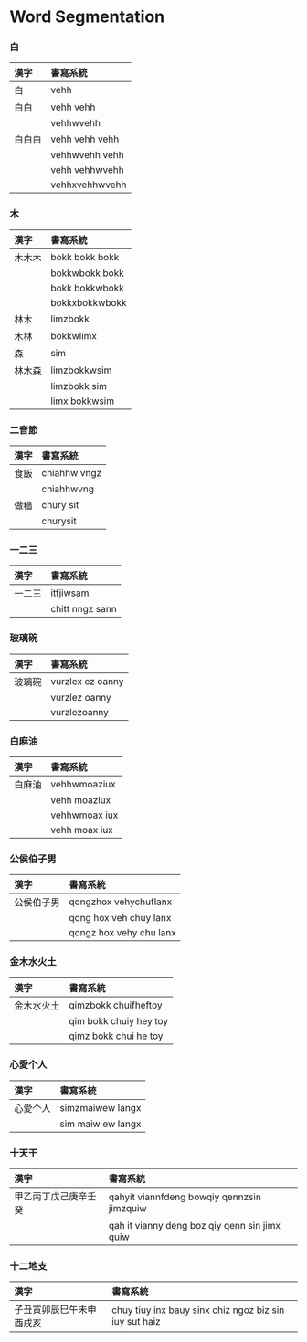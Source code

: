 # Word Segmentation

### 白

| 漢字 | 書寫系統 |
| :--- | :--- |
| 白 | vehh |
| 白白 | vehh vehh |
|| vehhwvehh |
| 白白白 | vehh vehh vehh |
|| vehhwvehh vehh |
|| vehh vehhwvehh |
|| vehhxvehhwvehh |

### 木

| 漢字 | 書寫系統 |
| :--- | :--- |
| 木木木 | bokk bokk bokk |
|| bokkwbokk bokk |
|| bokk bokkwbokk |
|| bokkxbokkwbokk |
| 林木 | limzbokk |
| 木林 | bokkwlimx |
| 森 | sim |
| 林木森 | limzbokkwsim |
|| limzbokk sim |
|| limx bokkwsim |

### 二音節

| 漢字 | 書寫系統 |
| :--- | :--- |
| 食飯 | chiahhw vngz |
|| chiahhwvng |
| 做穡 | chury sit |
|| churysit |

### 一二三

| 漢字 | 書寫系統 |
| :--- | :--- |
| 一二三 | itfjiwsam |
| | chitt nngz sann |

### 玻璃碗

| 漢字 | 書寫系統 |
| :--- | :--- |
| 玻璃碗 | vurzlex ez oanny |
|| vurzlez oanny |
|| vurzlezoanny |

### 白麻油

| 漢字 | 書寫系統 |
| :--- | :--- |
| 白麻油 | vehhwmoaziux |
|| vehh moaziux |
|| vehhwmoax iux |
|| vehh moax iux |

### 公侯伯子男

| 漢字 | 書寫系統 |
| :--- | :--- |
| 公侯伯子男 | qongzhox vehychuflanx |
|| qong hox veh chuy lanx |
|| qongz hox vehy chu lanx |

### 金木水火土

| 漢字 | 書寫系統 |
| :--- | :--- |
| 金木水火土 | qimzbokk chuifheftoy |
| | qim bokk chuiy hey toy |
|| qimz bokk chui he toy |

### 心愛个人

| 漢字 | 書寫系統 |
| :--- | :--- |
| 心愛个人 | simzmaiwew langx |
|| sim maiw ew langx |

### 十天干

| 漢字 | 書寫系統 |
| :--- | :--- |
| 甲乙丙丁戊己庚辛壬癸 | qahyit viannfdeng bowqiy qennzsin jimzquiw |
|| qah it vianny deng boz qiy qenn sin jimx quiw |

### 十二地支

| 漢字 | 書寫系統 |
| :--- | :--- |
| 子丑寅卯辰巳午未申酉戌亥 | chuy tiuy inx bauy sinx chiz ngoz biz sin iuy sut haiz |
